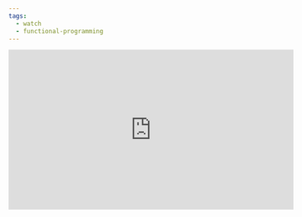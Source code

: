 ```yaml
---
tags:
  - watch
  - functional-programming
---
```

<iframe width="560" height="315" src="https://www.youtube.com/embed/bK-Tz-GLfOs?si=WlnIic2LsBGA4PCd" title="YouTube video player" frameborder="0" allow="accelerometer; autoplay; clipboard-write; encrypted-media; gyroscope; picture-in-picture; web-share" allowfullscreen></iframe>
